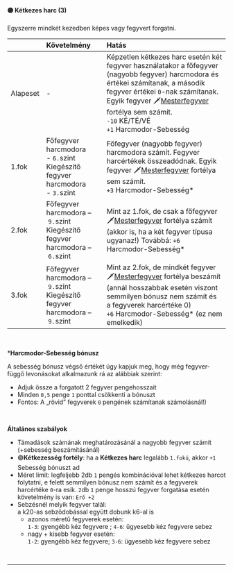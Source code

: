 #### 🟣 Kétkezes harc (3)

Egyszerre mindkét kezedben képes vagy fegyvert forgatni.

| |  Követelmény | Hatás  |
| :----------- | :----------- | :----------- |
| Alapeset| - | Képzetlen kétkezes harc esetén két fegyver használatakor a főfegyver (nagyobb fegyver) harcmodora és értékei számítanak, a második fegyver értékei `0`-nak számítanak. Egyik fegyver 🗡️[Mesterfegyver](mesterfegyver.md) fortélya sem számít.<br />`-10`&nbsp;KÉ/TÉ/VÉ<br />`+1`&nbsp;Harcmodor-Sebesség |
| 1.fok | Főfegyver harcmodora<br />- `6.`szint<br />Kiegészítő fegyver harcmodora<br />- `3.`szint | Főfegyver (nagyobb fegyver) harcmodora számít. Fegyver harcértékek összeadódnak. Egyik fegyver 🗡️[Mesterfegyver](mesterfegyver.md) fortélya sem számít.<br />`+3` Harcmodor-Sebesség* |
| 2.fok | Főfegyver harcmodora&nbsp;–&nbsp;`9.`szint<br />Kiegészítő fegyver harcmodora&nbsp;–&nbsp;`6.`szint | Mint az 1.fok, de csak a főfegyver 🗡️[Mesterfegyver](mesterfegyver.md) fortélya számít (akkor is, ha a két fegyver típusa ugyanaz!) Továbbá: `+6` Harcmodor-Sebesség* |
| 3.fok | Főfegyver harcmodora&nbsp;–&nbsp;`9.`szint<br />Kiegészítő fegyver harcmodora&nbsp;–&nbsp;`9.`szint | Mint az 2.fok, de mindkét fegyver 🗡️[Mesterfegyver](mesterfegyver.md) fortélya beszámít (annál hosszabbak esetén viszont semmilyen bónusz nem számít és a fegyverek harcértéke 0)<br />`+6` Harcmodor-Sebesség* (ez nem emelkedik) |

<br />

***Harcmodor-Sebesség bónusz**

A sebesség bónusz végső értékét úgy kapjuk meg, hogy még fegyver-függő levonásokat alkalmazunk rá az alábbiak szerint:

- Adjuk össze a forgatott 2 fegyver pengehosszait
-  Minden `0,5` penge `1` ponttal csökkenti a bónuszt
-  Fontos: A „rövid” fegyverek `0` pengének számítanak számolásnál!)

<br />

**Általános szabályok**

- Támadások számának meghatározásánál a nagyobb fegyver számít (+sebesség beszámításánál)
- 🟣**Kétkezesség fortély**: ha a **Kétkezes harc** legalább `1.fokú`, akkor `+1` Sebesség bónuszt ad
- Méret limit: legfeljebb 2db `1` pengés kombinációval lehet kétkezes harcot folytatni, e felett semmilyen bónusz nem számít és a fegyverek harcértéke `0`-ra esik.
`2`db `1` penge hosszú fegyver forgatása esetén követelmény is van: `Erő +2`
- Sebzésnél melyik fegyver talál:<br />a k20-as sebződobással együtt dobunk k6-al is
  - azonos méretű fegyverek esetén:<br />`1-3`: gyengébb kéz fegyvere ; `4-6`: ügyesebb kéz fegyvere sebez
  - nagy + kisebb fegyver esetén:<br />`1-2`: gyengébb kéz fegyvere; `3-6`: ügyesebb kéz fegyvere sebez

<br />

---
